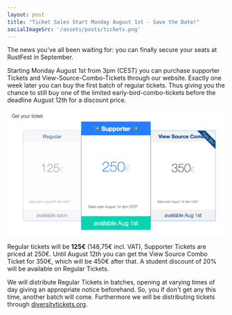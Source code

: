 ```yaml
---
layout: post
title: "Ticket Sales Start Monday August 1st - Save the Date!"
socialImageSrc: '/assets/posts/tickets.png'
---
```


The news you've all been waiting for: you can finally secure your seats at RustFest in September.


Starting Monday August 1st from 3pm (CEST) you can purchase supporter Tickets and View-Source-Combo-Tickets through our website. Exactly one week later you can buy the first batch of regular tickets. Thus giving you the chance to still buy one of the limited early-bird-combo-tickets before the deadline August 12th for a discount price.

![](/assets/posts/tickets.png)


Regular tickets will be **125€** (148,75€ incl. VAT), Supporter Tickets are priced at 250€. Until August 12th you can get the View Source Combo Ticket for 350€, which will be 450€ after that. A student discount of 20% will be available on Regular Tickets.

We will distribute Regular Tickets in batches, opening at varying times of day giving an appropriate notice beforehand. So, you if don't get any this time, another batch will come. Furthermore we will be distributing tickets through [diversitytickets.org](http://diversitytickets.org).
